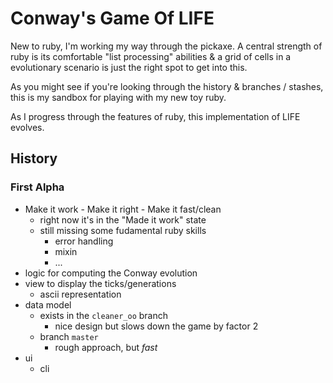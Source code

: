 # Conway's Game Of LIFE #

New to ruby, I'm working my way through the pickaxe. A central strength of ruby is its comfortable "list processing" abilities & a grid of cells in a evolutionary scenario is just the right spot to get into this.

As you might see if you're looking through the history & branches / stashes, this is my sandbox for playing with my new toy ruby.

As I progress through the features of ruby, this implementation of LIFE evolves. 

## History ##

### First Alpha ###

* Make it work - Make it right - Make it fast/clean
    * right now it's in the "Made it work" state
    * still missing some fudamental ruby skills
        * error handling
        * mixin
        * ...
* logic for computing the Conway evolution
* view to display the ticks/generations
    * ascii representation
* data model
    * exists in the `cleaner_oo` branch
        * nice design but slows down the game by factor 2
    * branch `master`
        * rough approach, but _fast_
* ui
    * cli
    